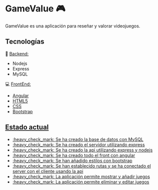 # GameValue :video_game: 
GameValue es una aplicación para reseñar y valorar videojuegos.

## Tecnologías
:floppy_disk: <u>Backend:</u>
<ul>
<li>Nodejs</li><li>Express</li><li>MySQL</li>
</ul>

:computer: <u>FrontEnd:</ul>
<ul>
<li>Angular</li><li>HTML5</li><li>CSS</li><li>Bootstrap</li>
</ul>

## Estado actual
<ul>
<li>:heavy_check_mark: Se ha creado la base de datos con MySQL</li>
<li>:heavy_check_mark: Se ha creado el servidor utilizando express </li>
<li>:heavy_check_mark: Se ha creado la api utilizando express y nodejs</li>
<li>:heavy_check_mark: Se ha creado todo el front con angular</li>
<li>:heavy_check_mark: Se han añadido estilos con bootstrap</li>
<li>:heavy_check_mark: Se han establecido rutas y se ha conectado el server con el cliente usando la api</li>
<li>:heavy_check_mark: La aplicación permite mostrar y añadir juegos</li>
<li>:heavy_check_mark: La aplicación permite eliminar y editar juegos</li>
</ul>
